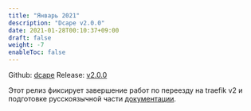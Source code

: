 ```yaml
---
title: "Январь 2021"
description: "Dcape v2.0.0"
date: 2021-01-28T00:10:37+09:00
draft: false
weight: -7
enableToc: false
---
```


Github: [dcape](https://github.com/dopos/dcape)
Release: [v2.0.0](https://github.com/dopos/dcape/releases/tag/v2.0.0)

Этот релиз фиксирует завершение работ по переезду на traefik v2 и подготовке русскоязычной части [документации](https://dopos.github.io/).
